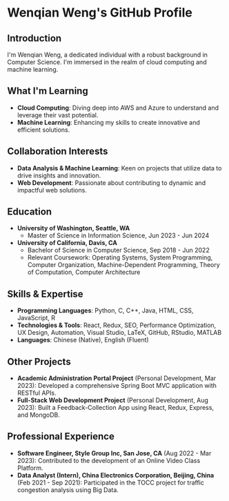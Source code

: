# Wenqian Weng's GitHub Profile

## Introduction
I'm Wenqian Weng, a dedicated individual with a robust background in Computer Science. I'm immersed in the realm of cloud computing and machine learning.

## What I'm Learning
- **Cloud Computing**: Diving deep into AWS and Azure to understand and leverage their vast potential.
- **Machine Learning**: Enhancing my skills to create innovative and efficient solutions.

## Collaboration Interests
- **Data Analysis & Machine Learning**: Keen on projects that utilize data to drive insights and innovation.
- **Web Development**: Passionate about contributing to dynamic and impactful web solutions.

## Education
- **University of Washington, Seattle, WA**
  - Master of Science in Information Science, Jun 2023 - Jun 2024
- **University of California, Davis, CA**
  - Bachelor of Science in Computer Science, Sep 2018 - Jun 2022
  - Relevant Coursework: Operating Systems, System Programming, Computer Organization, Machine-Dependent Programming, Theory of Computation, Computer Architecture

## Skills & Expertise
- **Programming Languages**: Python, C, C++, Java, HTML, CSS, JavaScript, R
- **Technologies & Tools**: React, Redux, SEO, Performance Optimization, UX Design, Automation, Visual Studio, LaTeX, GitHub, RStudio, MATLAB
- **Languages**: Chinese (Native), English (Fluent)


## Other Projects
- **Academic Administration Portal Project** (Personal Development, Mar 2023): Developed a comprehensive Spring Boot MVC application with RESTful APIs.
- **Full-Stack Web Development Project** (Personal Development, Aug 2023): Built a Feedback-Collection App using React, Redux, Express, and MongoDB.

## Professional Experience
- **Software Engineer, Style Group Inc, San Jose, CA** (Aug 2022 - Mar 2023): Contributed to the development of an Online Video Class Platform.
- **Data Analyst (Intern), China Electronics Corporation, Beijing, China** (Feb 2021 - Sep 2021): Participated in the TOCC project for traffic congestion analysis using Big Data.


